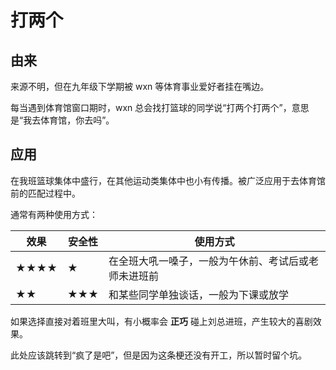 # 打两个

## 由来

来源不明，但在九年级下学期被 wxn 等体育事业爱好者挂在嘴边。

每当遇到体育馆窗口期时，wxn 总会找打篮球的同学说“打两个打两个”，意思是“我去体育馆，你去吗”。

## 应用

在我班篮球集体中盛行，在其他运动类集体中也小有传播。被广泛应用于去体育馆前的匹配过程中。

通常有两种使用方式：

| 效果 | 安全性 | 使用方式                                             |
| ---- | ------ | ---------------------------------------------------- |
| ★★★★ | ★      | 在全班大吼一嗓子，一般为午休前、考试后或老师未进班前 |
| ★★   | ★★★    | 和某些同学单独谈话，一般为下课或放学                 |

如果选择直接对着班里大叫，有小概率会 **正巧** 碰上刘总进班，产生较大的喜剧效果。

此处应该跳转到“疯了是吧”，但是因为这条梗还没有开工，所以暂时留个坑。
